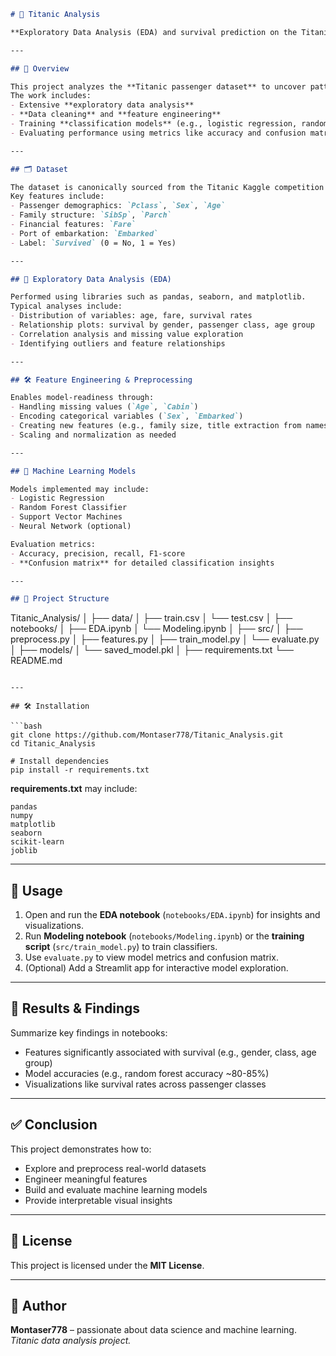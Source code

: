 
```markdown
# 🚢 Titanic Analysis

**Exploratory Data Analysis (EDA) and survival prediction on the Titanic dataset using Python, data visualization, feature engineering, and machine learning.**

---

## 📌 Overview

This project analyzes the **Titanic passenger dataset** to uncover patterns and build predictive models for survival using machine learning.  
The work includes:
- Extensive **exploratory data analysis**
- **Data cleaning** and **feature engineering**
- Training **classification models** (e.g., logistic regression, random forest)
- Evaluating performance using metrics like accuracy and confusion matrix

---

## 🗂 Dataset

The dataset is canonically sourced from the Titanic Kaggle competition and is widely used in EDA and ML practice.  
Key features include:
- Passenger demographics: `Pclass`, `Sex`, `Age`
- Family structure: `SibSp`, `Parch`
- Financial features: `Fare`
- Port of embarkation: `Embarked`
- Label: `Survived` (0 = No, 1 = Yes)

---

## 🔎 Exploratory Data Analysis (EDA)

Performed using libraries such as pandas, seaborn, and matplotlib.  
Typical analyses include:
- Distribution of variables: age, fare, survival rates
- Relationship plots: survival by gender, passenger class, age group
- Correlation analysis and missing value exploration
- Identifying outliers and feature relationships

---

## 🛠️ Feature Engineering & Preprocessing

Enables model-readiness through:
- Handling missing values (`Age`, `Cabin`)
- Encoding categorical variables (`Sex`, `Embarked`)
- Creating new features (e.g., family size, title extraction from names)
- Scaling and normalization as needed

---

## 🤖 Machine Learning Models

Models implemented may include:
- Logistic Regression
- Random Forest Classifier
- Support Vector Machines
- Neural Network (optional)

Evaluation metrics:
- Accuracy, precision, recall, F1-score
- **Confusion matrix** for detailed classification insights

---

## 📁 Project Structure

```

Titanic\_Analysis/
│
├── data/
│   ├── train.csv
│   └── test.csv
│
├── notebooks/
│   ├── EDA.ipynb
│   └── Modeling.ipynb
│
├── src/
│   ├── preprocess.py
│   ├── features.py
│   ├── train\_model.py
│   └── evaluate.py
│
├── models/
│   └── saved\_model.pkl
│
├── requirements.txt
└── README.md

````

---

## 🛠 Installation

```bash
git clone https://github.com/Montaser778/Titanic_Analysis.git
cd Titanic_Analysis

# Install dependencies
pip install -r requirements.txt
````

**requirements.txt** may include:

```
pandas
numpy
matplotlib
seaborn
scikit-learn
joblib
```

---

## 🚀 Usage

1. Open and run the **EDA notebook** (`notebooks/EDA.ipynb`) for insights and visualizations.
2. Run **Modeling notebook** (`notebooks/Modeling.ipynb`) or the **training script** (`src/train_model.py`) to train classifiers.
3. Use `evaluate.py` to view model metrics and confusion matrix.
4. (Optional) Add a Streamlit app for interactive model exploration.

---

## 🧾 Results & Findings

Summarize key findings in notebooks:

* Features significantly associated with survival (e.g., gender, class, age group)
* Model accuracies (e.g., random forest accuracy \~80-85%)
* Visualizations like survival rates across passenger classes

---

## ✅ Conclusion

This project demonstrates how to:

* Explore and preprocess real-world datasets
* Engineer meaningful features
* Build and evaluate machine learning models
* Provide interpretable visual insights

---

## 📜 License

This project is licensed under the **MIT License**.

---

## 👤 Author

**Montaser778** – passionate about data science and machine learning.
*Titanic data analysis project.*

```

```
